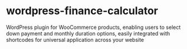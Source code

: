 # wordpress-finance-calculator
WordPress plugin for WooCommerce products, enabling users to select down payment and monthly duration options, easily integrated with shortcodes for universal application across your website
